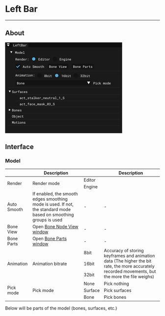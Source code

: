 # Left Bar

___

## About

![alt text](./assets/images/left-bar.png)

## Interface

### Model

<table><thead>
  <tr>
    <th></th>
    <th>Description</th>
    <th></th>
    <th>Description</th>
  </tr></thead>
<tbody>
  <tr>
    <td rowspan="2">Render</td>
    <td rowspan="2">Render mode</td>
    <td>Editor</td>
    <td></td>
  </tr>
  <tr>
    <td>Engine</td>
    <td></td>
  </tr>
  <tr>
    <td>Auto Smooth</td>
    <td>If enabled, the smooth edges smoothing mode is used. If not, the standard mode based on smoothing groups is used</td>
    <td>-</td>
    <td>-</td>
  </tr>
  <tr>
    <td>Bone View</td>
    <td>Open <a href="../windows/bones-node-view.md">Bone Node View window</a></td>
    <td>-</td>
    <td>-</td>
  </tr>
  <tr>
    <td>Bone Parts</td>
    <td>Open <a href="../windows/bone-parts.md">Bone Parts window</a></td>
    <td>-</td>
    <td>-</td>
  </tr>
  <tr>
    <td rowspan="3">Animation</td>
    <td rowspan="3">Animation bitrate</td>
    <td>8bit</td>
    <td rowspan="3">Accuracy of storing keyframes and animation data (The higher the bit rate, the more accurately recorded movements, but the more the file weighs)</td>
  </tr>
  <tr>
    <td>16bit</td>
  </tr>
  <tr>
    <td>32bit</td>
  </tr>
  <tr>
    <td rowspan="3">Pick mode</td>
    <td rowspan="3">Pick mode</td>
    <td>None</td>
    <td>Pick nothing</td>
  </tr>
  <tr>
    <td>Surface</td>
    <td>Pick surfaces</td>
  </tr>
  <tr>
    <td>Bone</td>
    <td>Pick bones</td>
  </tr>
</tbody></table>

Below will be parts of the model (bones, surfaces, etc.)
